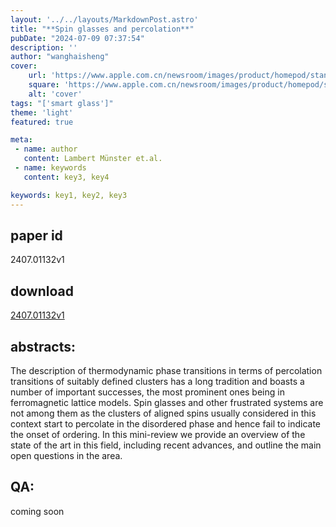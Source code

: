 ```yaml
---
layout: '../../layouts/MarkdownPost.astro'
title: "**Spin glasses and percolation**"
pubDate: "2024-07-09 07:37:54"
description: ''
author: "wanghaisheng"
cover:
    url: 'https://www.apple.com.cn/newsroom/images/product/homepod/standard/Apple-HomePod-hero-230118_big.jpg.large_2x.jpg'
    square: 'https://www.apple.com.cn/newsroom/images/product/homepod/standard/Apple-HomePod-hero-230118_big.jpg.large_2x.jpg'
    alt: 'cover'
tags: "['smart glass']"
theme: 'light'
featured: true

meta:
 - name: author
   content: Lambert Münster et.al.
 - name: keywords
   content: key3, key4

keywords: key1, key2, key3
---
```


## paper id
2407.01132v1
## download
[2407.01132v1](http://arxiv.org/abs/2407.01132v1)
## abstracts:
The description of thermodynamic phase transitions in terms of percolation transitions of suitably defined clusters has a long tradition and boasts a number of important successes, the most prominent ones being in ferromagnetic lattice models. Spin glasses and other frustrated systems are not among them as the clusters of aligned spins usually considered in this context start to percolate in the disordered phase and hence fail to indicate the onset of ordering. In this mini-review we provide an overview of the state of the art in this field, including recent advances, and outline the main open questions in the area.
## QA:
coming soon

